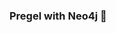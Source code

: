 ### Pregel with Neo4j 🚀



































































































































 




















































































































































































































































































































































